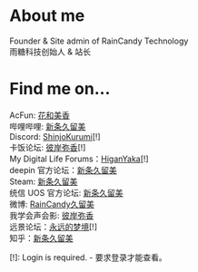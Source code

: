 # About me
Founder & Site admin of RainCandy Technology</br>
雨糖科技创始人 & 站长
# Find me on...
AcFun: [花和美香](https://www.acfun.cn/u/1535287)</br>
哔哩哔哩: [新条久留美](https://space.bilibili.com/4107193)</br>
Discord: [ShinjoKurumi](https://discord.com/users/554218895029043220)[!]<br>
卡饭论坛: [彼岸弥香](https://bbs.kafan.cn/space-uid-1186158.html)[!]</br>
My Digital Life Forums：[HiganYaka](https://forums.mydigitallife.net/members/higanyaka.1319626/)[!]</br>
deepin 官方论坛：[新条久留美](https://bbs.deepin.org/user/250665)</br>
Steam: [新条久留美](https://steamcommunity.com/id/ShinjoKurumi/)</br>
统信 UOS 官方论坛: [新条久留美](https://bbs.chinauos.com/user/236626)</br>
微博: [RainCandy久留美](https://weibo.com/shinjokurumi)</br>
我学会声会影: [彼岸弥香](http://www.hy345.com/space-uid-168997.html)</br>
远景论坛：[永远的梦境](https://i.pcbeta.com/space-uid-2097106.html)[!]</br>
知乎：[新条久留美](https://www.zhihu.com/people/hanawamica)</br>

[!]: Login is required. - 要求登录才能查看。
<!--
**ShinjoKurumi/ShinjoKurumi** is a ✨ _special_ ✨ repository because its `README.md` (this file) appears on your GitHub profile.

Here are some ideas to get you started:

- 🔭 I’m currently working on ...
- 🌱 I’m currently learning ...
- 👯 I’m looking to collaborate on ...
- 🤔 I’m looking for help with ...
- 💬 Ask me about ...
- 📫 How to reach me: ...
- 😄 Pronouns: ...
- ⚡ Fun fact: ...
-->
